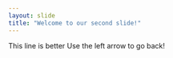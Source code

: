 ```yaml
---
layout: slide
title: "Welcome to our second slide!"
---
```

This line is better
Use the left arrow to go back!
